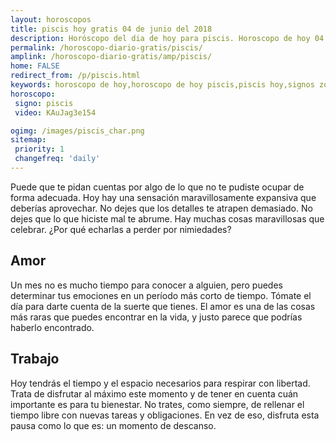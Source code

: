 ```yaml
---
layout: horoscopos
title: piscis hoy gratis 04 de junio del 2018 
description: Horóscopo del dia de hoy para piscis. Horoscopo de hoy 04 de junio del 2018. Las predicciones de amor, trabajo, vida personal gratis.
permalink: /horoscopo-diario-gratis/piscis/
amplink: /horoscopo-diario-gratis/amp/piscis/
home: FALSE
redirect_from: /p/piscis.html
keywords: horoscopo de hoy,horoscopo de hoy piscis,piscis hoy,signos zodiacales,horóscopo de hoy,horoscopos de hoy,horoscopo piscis hoy,horoscopo de piscis de hoy,horóscopo de hoy piscis,horoscopos,horoscopo del dia de hoy,piscis de hoy,los horoscopos de hoy,piscis de hoy,piscis Diciembre 2018,el horóscopo de hoy piscis,horóscopo del día,horoscopo y tarot piscis,predicciones zodiacales 2018,piscis hoy amor,signos zodiacales 2018el horoscopo de hoy
horoscopo:
 signo: piscis
 video: KAuJag3e154

ogimg: /images/piscis_char.png
sitemap:
 priority: 1
 changefreq: 'daily'
---
```



Puede que te pidan cuentas por algo de lo que no te pudiste ocupar de forma adecuada. Hoy hay una sensación maravillosamente expansiva que deberías aprovechar. No dejes que los detalles te atrapen demasiado. No dejes que lo que hiciste mal te abrume. Hay muchas cosas maravillosas que celebrar. ¿Por qué echarlas a perder por nimiedades?

## Amor

Un mes no es mucho tiempo para conocer a alguien, pero puedes determinar tus emociones en un período más corto de tiempo. Tómate el día para darte cuenta de la suerte que tienes. El amor es una de las cosas más raras que puedes encontrar en la vida, y justo parece que podrías haberlo encontrado.

## Trabajo

Hoy tendrás el tiempo y el espacio necesarios para respirar con libertad. Trata de disfrutar al máximo este momento y de tener en cuenta cuán importante es para tu bienestar. No trates, como siempre, de rellenar el tiempo libre con nuevas tareas y obligaciones. En vez de eso, disfruta esta pausa como lo que es: un momento de descanso.